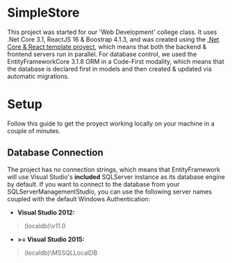 # SimpleStore
This project was started for our 'Web Development' college class. It uses .Net Core 3.1, ReactJS 16 & Boostrap 4.1.3, and was created using the [.Net Core & React template proyect](https://docs.microsoft.com/en-us/aspnet/core/client-side/spa/react?view=aspnetcore-3.1), which means that both the backend & frontend servers run in parallel. For database control, we used the EntityFrameworkCore 3.1.8 ORM in a Code-First modality, which means that the database is declared first in models and then created & updated via automatic migrations.

# Setup
Follow this guide to get the proyect working locally on your machine in a couple of minutes.

## Database Connection

The project has no connection strings, which means that EntityFramework will use Visual Studio's **included** SQLServer instance as its database engine by default. If you want to connect to the database from your SQLServerManagementStudio, you can use the following server names coupled with the default Windows Authentication:
- ****Visual Studio 2012**:**
> (localdb)\v11.0
- ****>= Visual Studio 2015**:**
> (localdb)\MSSQLLocalDB